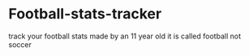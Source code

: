 # Football-stats-tracker
track your football stats made by an 11 year old it is called football not soccer
